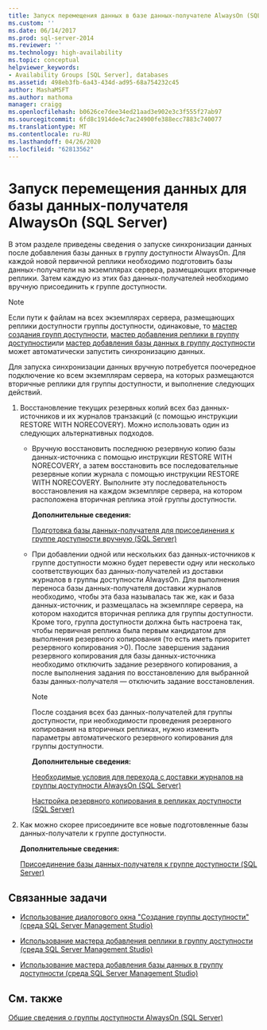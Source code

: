 ```yaml
---
title: Запуск перемещения данных в базе данных-получателе AlwaysOn (SQL Server) | Документация Майкрософт
ms.custom: ''
ms.date: 06/14/2017
ms.prod: sql-server-2014
ms.reviewer: ''
ms.technology: high-availability
ms.topic: conceptual
helpviewer_keywords:
- Availability Groups [SQL Server], databases
ms.assetid: 498eb3fb-6a43-434d-ad95-68a754232c45
author: MashaMSFT
ms.author: mathoma
manager: craigg
ms.openlocfilehash: b0626ce7dee34ed21aad3e902e3c3f555f27ab97
ms.sourcegitcommit: 6fd8c1914de4c7ac24900fe388ecc7883c740077
ms.translationtype: MT
ms.contentlocale: ru-RU
ms.lasthandoff: 04/26/2020
ms.locfileid: "62813562"
---
```

# <a name="start-data-movement-on-an-alwayson-secondary-database-sql-server"></a>Запуск перемещения данных для базы данных-получателя AlwaysOn (SQL Server)
  В этом разделе приведены сведения о запуске синхронизации данных после добавления базы данных в группу доступности AlwaysOn. Для каждой новой первичной реплики необходимо подготовить базы данных-получатели на экземплярах сервера, размещающих вторичные реплики. Затем каждую из этих баз данных-получателей необходимо вручную присоединить к группе доступности.  
  
> [!NOTE]  
>  Если пути к файлам на всех экземплярах сервера, размещающих реплики доступности группы доступности, одинаковые, то [мастер создания групп доступности](use-the-availability-group-wizard-sql-server-management-studio.md), [мастер добавления реплики в группу доступности](use-the-add-replica-to-availability-group-wizard-sql-server-management-studio.md)или [мастер добавления базы данных в группу доступности](availability-group-add-database-to-group-wizard.md) может автоматически запустить синхронизацию данных.  
  
 Для запуска синхронизации данных вручную потребуется поочередное подключение ко всем экземплярам сервера, на которых размещаются вторичные реплики для группы доступности, и выполнение следующих действий.  
  
1.  Восстановление текущих резервных копий всех баз данных-источников и их журналов транзакций (с помощью инструкции RESTORE WITH NORECOVERY). Можно использовать один из следующих альтернативных подходов.  
  
    -   Вручную восстановить последнюю резервную копию базы данных-источника с помощью инструкции RESTORE WITH NORECOVERY, а затем восстановить все последовательные резервные копии журнала с помощью инструкции RESTORE WITH NORECOVERY. Выполните эту последовательность восстановления на каждом экземпляре сервера, на котором расположена вторичная реплика этой группы доступности.  
  
         **Дополнительные сведения:**  
  
         [Подготовка базы данных-получателя для присоединения к группе доступности вручную (SQL Server)](manually-prepare-a-secondary-database-for-an-availability-group-sql-server.md)  
  
    -   При добавлении одной или нескольких баз данных-источников к группе доступности можно будет перевести одну или несколько соответствующих баз данных-получателей из доставки журналов в группы доступности AlwaysOn. Для выполнения переноса базы данных-получателя доставки журналов необходимо, чтобы эта база называлась так же, как и база данных-источник, и размещалась на экземпляре сервера, на котором находится вторичная реплика для группы доступности. Кроме того, группа доступности должна быть настроена так, чтобы первичная реплика была первым кандидатом для выполнения резервного копирования (то есть иметь приоритет резервного копирования >0). После завершения задания резервного копирования для базы данных-источника необходимо отключить задание резервного копирования, а после выполнения задания по восстановлению для выбранной базы данных-получателя — отключить задание восстановления.  
  
        > [!NOTE]  
        >  После создания всех баз данных-получателей для группы доступности, при необходимости проведения резервного копирования на вторичных репликах, нужно изменить параметры автоматического резервного копирования для группы доступности.  
  
         **Дополнительные сведения:**  
  
         [Необходимые условия для перехода с доставки журналов на группы доступности AlwaysOn &#40;SQL Server&#41;](prereqs-migrating-log-shipping-to-always-on-availability-groups.md)  
  
         [Настройка резервного копирования в репликах доступности (SQL Server)](configure-backup-on-availability-replicas-sql-server.md)  
  
2.  Как можно скорее присоедините все новые подготовленные базы данных-получатели к группе доступности.  
  
     **Дополнительные сведения:**  
  
     [Присоединение базы данных-получателя к группе доступности (SQL Server)](join-a-secondary-database-to-an-availability-group-sql-server.md)  
  
##  <a name="related-tasks"></a><a name="LaunchWiz"></a> Связанные задачи  
  
-   [Использование диалогового окна "Создание группы доступности" (среда SQL Server Management Studio)](use-the-new-availability-group-dialog-box-sql-server-management-studio.md)  
  
-   [Использование мастера добавления реплики в группу доступности (среда SQL Server Management Studio)](use-the-add-replica-to-availability-group-wizard-sql-server-management-studio.md)  
  
-   [Использование мастера добавления базы данных в группу доступности (среда SQL Server Management Studio)](availability-group-add-database-to-group-wizard.md)  
  
## <a name="see-also"></a>См. также  
 [Общие сведения о группы доступности AlwaysOn &#40;SQL Server&#41;](overview-of-always-on-availability-groups-sql-server.md)  
  
  
